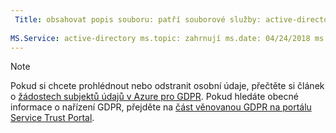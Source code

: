 ```yaml
---
 Title: obsahovat popis souboru: patří souborové služby: active-directory Autor: eross msft
 
MS.Service: active-directory ms.topic: zahrnují ms.date: 04/24/2018 ms.author: lizross ms.custom: soubor k zahrnutí
---
```


>[!Note] 
>Pokud si chcete prohlédnout nebo odstranit osobní údaje, přečtěte si článek o [žádostech subjektů údajů v Azure pro GDPR](https://docs.microsoft.com/microsoft-365/compliance/gdpr-dsr-azure). Pokud hledáte obecné informace o nařízení GDPR, přejděte na [část věnovanou GDPR na portálu Service Trust Portal](https://servicetrust.microsoft.com/ViewPage/GDPRGetStarted).